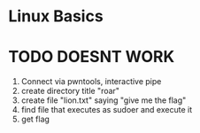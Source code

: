 # Linux Basics

# TODO DOESNT WORK

1. Connect via pwntools, interactive pipe
2. create directory title "roar"
3. create file "lion.txt" saying "give me the flag"
4. find file that executes as sudoer and execute it
5. get flag